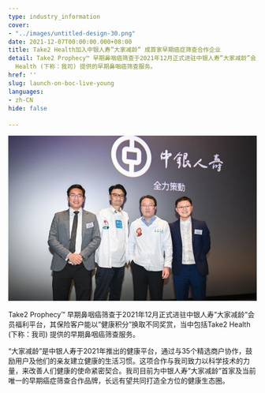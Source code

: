 ```yaml
---
type: industry_information
cover:
- "../images/untitled-design-30.png"
date: 2021-12-07T00:00:00.000+08:00
title: Take2 Health加入中银人寿”大家减龄” 成首家早期癌症筛查合作企业
detail: Take2 Prophecy™ 早期鼻咽癌筛查于2021年12月正式进驻中银人寿”大家减龄”会员福利平台，其保险客户能以”健康积分”换取不同奖赏，当中包括Take2
  Health (下称：我司) 提供的早期鼻咽癌筛查服务。
href: ''
slug: launch-on-boc-live-young
languages:
- zh-CN
hide: false

---
```

![](../images/untitled-design-31.png)

Take2 Prophecy™ 早期鼻咽癌筛查于2021年12月正式进驻中银人寿”大家减龄”会员福利平台，其保险客户能以”健康积分”换取不同奖赏，当中包括Take2 Health (下称：我司) 提供的早期鼻咽癌筛查服务。

“大家减龄”是中银人寿于2021年推出的健康平台，通过与35个精选商户协作，鼓励用户及他们的亲友建立健康的生活习惯。这项合作与我司致力以科学技术的力量，来改善人们健康的使命紧密契合。我司目前为中银人寿”大家减龄”首家及当前唯一的早期癌症筛查合作品牌，长远有望共同打造全方位的健康生态圈。